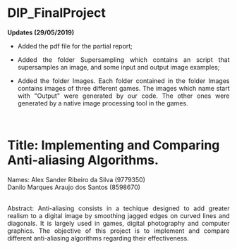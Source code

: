 # DIP_FinalProject

<b>Updates (29/05/2019)</b>
<ul>
       <li><p align="justify">Added the pdf file for the partial report;</p></li>
       <li><p align="justify">Added the folder Supersampling which contains an script that supersamples an image, and some input and output image examples;</p></li>
       <li><p align="justify">Added the folder Images. Each folder contained in the folder Images contains images of three different games. The images which name start with "Output" were generated by our code. The other ones were generated by a native image processing tool in the games.</p></li>
</ul>
<br>

<h1>Title: Implementing and Comparing Anti-aliasing Algorithms.</h1>
Names: Alex Sander Ribeiro da Silva (9779350)<br>
       Danilo Marques Araujo dos Santos (8598670)<br><br>
<p align="justify">Abstract: Anti-aliasing consists in a techique designed to add greater realism to a digital image by smoothing jagged edges on curved lines and diagonals. It is largely used in games, digital photography and computer graphics. The objective of this project is to implement and compare different anti-aliasing algorithms regarding their effectiveness.</p>
